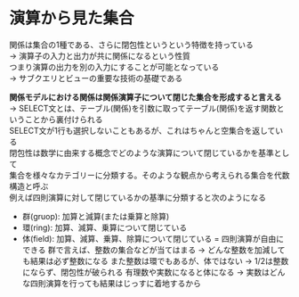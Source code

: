 # 演算から見た集合
関係は集合の1種である、さらに閉包性というという特徴を持っている  
-> 演算子の入力と出力が共に関係になるという性質  
つまり演算の出力を別の入力にすることが可能となっている  
-> サブクエリとビューの重要な技術の基礎である  

**関係モデルにおける関係は関係演算子について閉じた集合を形成すると言える**  
-> SELECT文とは、テーブル(関係)を引数に取ってテーブル(関係)を返す関数ということから裏付けられる  
SELECT文が1行も選択しないこともあるが、これはちゃんと空集合を返している  
閉包性は数学に由来する概念でどのような演算について閉じているかを基準として  
集合を様々なカテゴリーに分類する。そのような観点から考えられる集合を代数構造と呼ぶ  
例えば四則演算に対して閉じているかの基準に分類すると次のようになる  
- 群(gruop): 加算と減算(または乗算と除算)
- 環(ring): 加算、減算、乗算について閉じている
- 体(field): 加算、減算、乗算、除算について閉じている = 四則演算が自由にできる
群で言えば、整数の集合などが当てはまる
-> どんな整数を加減しても結果は必ず整数になる
また整数は環でもあるが、体ではない
-> 1/2は整数にならず、閉包性が破られる
有理数や実数になると体になる
-> 実数はどんな四則演算を行っても結果はじっすに着地するから
  
